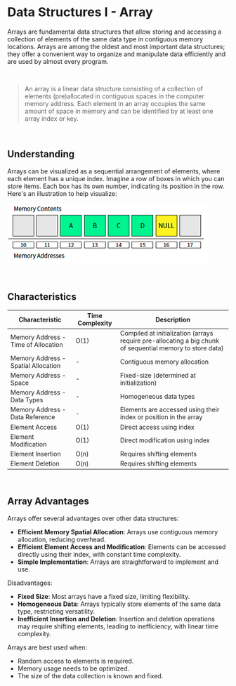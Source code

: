 # Data Structures I - Array

Arrays are fundamental data structures that allow storing and accessing a collection of elements of the same data type in contiguous memory locations. 
Arrays are among the oldest and most important data structures; they offer a convenient way to organize and manipulate data efficiently and are used by almost every program.

<br/>

> An array is a linear data structure consisting of a collection of elements (pre)allocated in contiguous spaces in the computer memory address.
> Each element in an array occupies the same amount of space in memory and can be identified by at least one array index or key.

<br/>

## Understanding

Arrays can be visualized as a sequential arrangement of elements, where each element has a unique index. Imagine a row of boxes in which you can store items. Each box has its own number, indicating its position in the row. Here's an illustration to help visualize:

![Array Visualization](/Resources/Images/array_visualization.png)

<br/>

## Characteristics

| Characteristic                      | Time Complexity | Description                                                |
|-------------------------------------|-----------------|------------------------------------------------------------|
| Memory Address - Time of Allocation | O(1)            | Compiled at initialization (arrays require pre-allocating a big chunk of sequential memory to store data) |
| Memory Address - Spatial Allocation | -               | Contiguous memory allocation                               |
| Memory Address - Space              | -               | Fixed-size (determined at initialization)                    |
| Memory Address - Data Types         | -               | Homogeneous data types                                     |
| Memory Address - Data Reference     | -               | Elements are accessed using their index or position in the array |
| Element Access                      | O(1)            | Direct access using index                                  |
| Element Modification                | O(1)            | Direct modification using index                            |
| Element Insertion                   | O(n)            | Requires shifting elements                                 |
| Element Deletion                    | O(n)            | Requires shifting elements                                 |

<br/>

## Array Advantages

Arrays offer several advantages over other data structures:
- **Efficient Memory Spatial Allocation**: Arrays use contiguous memory allocation, reducing overhead.
- **Efficient Element Access and Modification**: Elements can be accessed directly using their index, with constant time complexity.
- **Simple Implementation**: Arrays are straightforward to implement and use.
  
Disadvantages:
- **Fixed Size**: Most arrays have a fixed size, limiting flexibility.
- **Homogeneous Data**: Arrays typically store elements of the same data type, restricting versatility.
- **Inefficient Insertion and Deletion**: Insertion and deletion operations may require shifting elements, leading to inefficiency, with linear time complexity.


Arrays are best used when:
- Random access to elements is required.
- Memory usage needs to be optimized.
- The size of the data collection is known and fixed.
